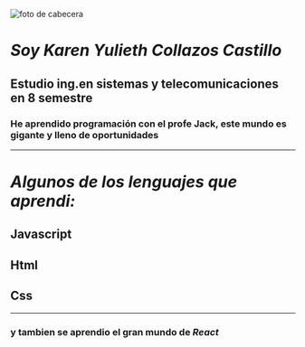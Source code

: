 ![foto de cabecera](https://static.vecteezy.com/system/resources/previews/002/842/932/non_2x/woman-cartoon-sitting-with-laptop-design-free-vector.jpg)
# *Soy Karen Yulieth Collazos Castillo*
## Estudio ing.en sistemas y telecomunicaciones en 8 semestre
### He aprendido programación con el profe Jack, este mundo es gigante y lleno de oportunidades
---
# *Algunos de los lenguajes que aprendi:*
## Javascript
## Html
## Css
---
### y tambien se aprendio el gran mundo de *React*

